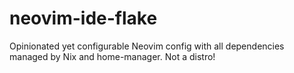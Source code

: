 # neovim-ide-flake
Opinionated yet configurable Neovim config with all dependencies managed by Nix and home-manager. Not a distro!
